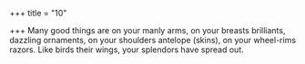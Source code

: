 +++
title = "10"

+++
Many good things are on your manly arms, on your breasts brilliants,  dazzling ornaments,
on your shoulders antelope (skins), on your wheel-rims razors. Like  birds their wings, your splendors have spread out.